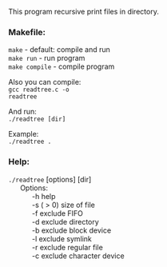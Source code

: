 <p>This program recursive print files in directory.

<h3>Makefile:</h3>
<code>make</code> - default: compile and run<br>
<code>make run</code> - run program<br>
<code>make compile</code> - compile program<br>

Also you can compile:<br>
<code>gcc readtree.c -o readtree</code><br>

And run:<br>
<code>./readtree [dir]</code><br>

Example:<br>
<code>./readtree .</code>
<h3>Help:</h3>
       <code>./readtree</code> [options] [dir]<br>
&nbsp;&nbsp;&nbsp;&nbsp;&nbsp;&nbsp;Options:<br>
&nbsp;&nbsp;&nbsp;&nbsp;&nbsp;&nbsp;&nbsp;&nbsp;&nbsp;&nbsp;&nbsp;&nbsp;-h help<br>
&nbsp;&nbsp;&nbsp;&nbsp;&nbsp;&nbsp;&nbsp;&nbsp;&nbsp;&nbsp;&nbsp;&nbsp;-s <size> ( > 0) size of file<br>
&nbsp;&nbsp;&nbsp;&nbsp;&nbsp;&nbsp;&nbsp;&nbsp;&nbsp;&nbsp;&nbsp;&nbsp;-f exclude FIFO<br>
&nbsp;&nbsp;&nbsp;&nbsp;&nbsp;&nbsp;&nbsp;&nbsp;&nbsp;&nbsp;&nbsp;&nbsp;-d exclude directory<br>
&nbsp;&nbsp;&nbsp;&nbsp;&nbsp;&nbsp;&nbsp;&nbsp;&nbsp;&nbsp;&nbsp;&nbsp;-b exclude block device<br>
&nbsp;&nbsp;&nbsp;&nbsp;&nbsp;&nbsp;&nbsp;&nbsp;&nbsp;&nbsp;&nbsp;&nbsp;-l exclude symlink<br>
&nbsp;&nbsp;&nbsp;&nbsp;&nbsp;&nbsp;&nbsp;&nbsp;&nbsp;&nbsp;&nbsp;&nbsp;-r exclude regular file<br>
&nbsp;&nbsp;&nbsp;&nbsp;&nbsp;&nbsp;&nbsp;&nbsp;&nbsp;&nbsp;&nbsp;&nbsp;-c exclude character device<br>
</p>
